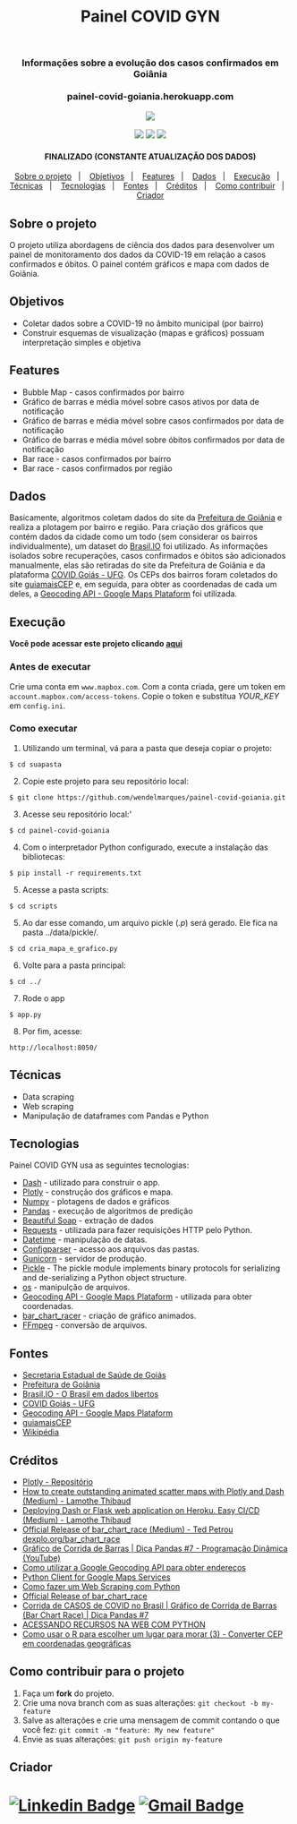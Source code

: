 
<header> 
<h1 align="center">Painel COVID GYN</h1>
</header>

<h3 align="center">
Informações sobre a evolução dos casos confirmados em Goiânia
  <br>  <br>
painel-covid-goiania.herokuapp.com
 </p>
<p align="center">
<img src="https://media.giphy.com/media/RlMjsjnmtp8K5CkgRU/giphy.gif">
 </p>


<p align="center">
<img src="https://img.shields.io/github/repo-size/wendelmarques/mapeamento-medias-enem-folium?color=blueviolet">
<img src="https://img.shields.io/github/languages/count/wendelmarques/mapeamento-medias-enem-folium?color=blueviolet">
<img src="https://img.shields.io/github/followers/wendelmarques?color=blueviolet">

</p>

<h4 align="center"> 
FINALIZADO (CONSTANTE ATUALIZAÇÃO DOS DADOS)
</h4> 

<div align="center">

<p align="center">
  <a href="#about">Sobre o projeto</a>&nbsp;&nbsp;&nbsp;|&nbsp;&nbsp;&nbsp;
  <a href="#objetivos">Objetivos</a>&nbsp;&nbsp;&nbsp;|&nbsp;&nbsp;&nbsp;
  <a href="#features">Features</a>&nbsp;&nbsp;&nbsp;|&nbsp;&nbsp;&nbsp;
  <a href="#dados">Dados</a>&nbsp;&nbsp;&nbsp;|&nbsp;&nbsp;&nbsp;
  <a href="#get">Execução</a>&nbsp;&nbsp;&nbsp;|&nbsp;&nbsp;&nbsp;
  <a href="#tecnicas">Técnicas</a>&nbsp;&nbsp;&nbsp;|&nbsp;&nbsp;&nbsp;
  <a href="#tech">Tecnologias</a>&nbsp;&nbsp;&nbsp;|&nbsp;&nbsp;&nbsp;
  <a href="#fontes">Fontes</a>&nbsp;&nbsp;&nbsp;|&nbsp;&nbsp;&nbsp;
  <a href="#creditos">Créditos</a>&nbsp;&nbsp;&nbsp;|&nbsp;&nbsp;&nbsp;
  <a href="#contribute">Como contribuir</a>&nbsp;&nbsp;&nbsp;|&nbsp;&nbsp;&nbsp;
  <a href="#creator">Criador</a>
</p>
</div>

<a id="about"></a>
## Sobre o projeto
O projeto utiliza abordagens de ciência dos dados para desenvolver um painel de monitoramento dos dados da COVID-19 em relação a casos confirmados e óbitos. O painel contém gráficos e mapa com dados de Goiânia.

<a id="objetivos"></a>
## Objetivos
  - Coletar dados sobre a COVID-19 no âmbito municipal (por bairro)
  - Construir esquemas de visualização (mapas e gráficos) possuam interpretação simples e objetiva
  
<a id="features"></a>
## Features
*    Bubble Map - casos confirmados por bairro
*    Gráfico de barras e média móvel sobre casos ativos por data de notificação
*    Gráfico de barras e média móvel sobre casos confirmados por data de notificação 
*    Gráfico de barras e média móvel sobre óbitos confirmados por data de notificação 
*    Bar race - casos confirmados por bairro
*    Bar race - casos confirmados por região

<a id="dados"></a>
## Dados
Basicamente, algoritmos coletam dados do site da [Prefeitura de Goiânia](https://www.goiania.go.gov.br/) e realiza a plotagem por bairro e região. Para criação dos gráficos que contém dados da cidade como um todo (sem considerar os bairros individualmente), um dataset do [Brasil.IO](https://brasil.io/dataset/covid19/caso/?search=&date=&state=&city=&place_type=&is_last=&city_ibge_code=5208707&order_for_place=) foi utilizado. As informações isolados sobre recuperações, casos confirmados e óbitos são adicionados manualmente, elas são retiradas do site da Prefeitura de Goiânia e da plataforma [COVID Goiás - UFG](https://covidgoias.ufg.br/). Os CEPs dos bairros foram coletados do site [guiamaisCEP](https://cep.guiamais.com.br/) e, em seguida, para obter as coordenadas de cada um deles, a [Geocoding API - Google Maps Plataform](https://developers.google.com/maps/documentation/geocoding/) foi utilizada. 


<a id="get"></a>
## Execução

**Você pode acessar este projeto clicando [aqui](https://painel-covid-goiania.herokuapp.com/)**
### Antes de executar 
Crie uma conta em  ```www.mapbox.com```. Com a conta criada, gere um token em ```account.mapbox.com/access-tokens```. Copie o token e substitua _YOUR_KEY_ em ```config.ini```.

### Como executar

1. Utilizando um terminal, vá para a pasta que deseja copiar o projeto:


```console
$ cd suapasta
```

2. Copie este projeto para seu repositório local:

```console
$ git clone https://github.com/wendelmarques/painel-covid-goiania.git
```

3. Acesse seu repositório local:'

```console
$ cd painel-covid-goiania
```

4. Com o interpretador Python configurado, execute a instalação das bibliotecas:

```console
$ pip install -r requirements.txt
```
5. Acesse a pasta scripts:

```console
$ cd scripts
```
5. Ao dar esse comando, um arquivo pickle (_.p_) será gerado. Ele fica na pasta ../data/pickle/.

```console
$ cd cria_mapa_e_grafico.py
```

6. Volte para a pasta principal:

```console
$ cd ../
```
7. Rode o app
```
$ app.py
```
8. Por fim, acesse:
```
http://localhost:8050/
```

<a id="tecnicas"></a>
## Técnicas
- Data scraping
- Web scraping
- Manipulação de dataframes com Pandas e Python


<a id="tech"></a>
## Tecnologias

Painel COVID GYN usa as seguintes tecnologias:
* [Dash](https://plotly.com/dash/) - utilizado para construir o app.
* [Plotly](https://plotly.com/chart-studio/) - construção dos gráficos e mapa.
* [Numpy](https://numpy.org/) - plotagens de dados e gráficos
* [Pandas](https://pandas.pydata.org/) - execução de algoritmos de predição
* [Beautiful Soap](https://www.crummy.com/software/BeautifulSoup/bs4/doc/) - extração de dados
* [Requests](https://requests.readthedocs.io/en/master/) - utilizada para fazer requisições HTTP pelo Python.
* [Datetime](https://docs.python.org/3/library/datetime.html) - manipulação de datas.
* [Configparser](https://docs.python.org/3/library/configparser.html) - acesso aos arquivos das pastas.
* [Gunicorn](https://gunicorn.org/) - servidor de produção.
* [Pickle](https://docs.python.org/3/library/pickle.html) - The pickle module implements binary protocols for serializing and de-serializing a Python object structure. 
* [os](https://docs.python.org/3/library/os.html) - manipulção de arquivos.
* [Geocoding API - Google Maps Plataform](https://developers.google.com/maps/documentation/geocoding/) - utilizada para obter coordenadas.
* [bar_chart_racer](https://github.com/dexplo/bar_chart_race) - criação de gráfico animados.
* [FFmpeg](https://github.com/dexplo/bar_chart_race) - conversão de arquivos.

<a id="fontes"></a>
## Fontes
*    [Secretaria Estadual de Saúde de Goiás](https://extranet.saude.go.gov.br/pentaho/api/repos/:coronavirus:paineis:painel.wcdf/generatedContent)
*    [Prefeitura de Goiânia](https://www.goiania.go.gov.br/)
*    [Brasil.IO - O Brasil em dados libertos](https://brasil.io/dataset/covid19/caso/?search=&date=&state=&city=&place_type=&is_last=&city_ibge_code=5208707&order_for_place=)
*    [COVID Goiás - UFG](https://covidgoias.ufg.br/)
*    [Geocoding API - Google Maps Plataform](https://developers.google.com/maps/documentation/geocoding/)
*    [guiamaisCEP](https://cep.guiamais.com.br/)
*    [Wikipédia](https://pt.wikipedia.org/wiki/Lista_de_bairros_de_Goi%C3%A2nia)

<a id="creditos"></a>
## Créditos
*    [Plotly - Repositório](https://github.com/plotly/dash-sample-apps/tree/master/apps)
*   [How to create outstanding animated scatter maps with Plotly and Dash (Medium) - Lamothe Thibaud ](https://towardsdatascience.com/how-to-create-animated-scatter-maps-with-plotly-and-dash-f10bb82d357a)
*    [Deploying Dash or Flask web application on Heroku. Easy CI/CD (Medium) - Lamothe Thibaud](https://towardsdatascience.com/deploying-dash-or-flask-web-application-on-heroku-easy-ci-cd-4111da3170b8)
*    [Official Release of bar_chart_race (Medium) - Ted Petrou
dexplo.org/bar_chart_race](https://medium.com/dunder-data/bar-chart-race-python-package-official-release-78a420e182a2)
*    [Gráfico de Corrida de Barras | Dica Pandas #7 - Programação Dinâmica (YouTube)](https://www.youtube.com/watch?v=rIwxjCnvdcY)
*    [Como utilizar a Google Geocoding API para obter endereços](https://www.devmedia.com.br/como-utilizar-a-google-geocoding-api-para-obter-enderecos/36751)
*    [Python Client for Google Maps Services](https://github.com/googlemaps/google-maps-services-python)
* [Como fazer um Web Scraping com Python](https://goomore.com/blog/web-scraping-python/)
* [Official Release of bar_chart_race](https://medium.com/dunder-data/bar-chart-race-python-package-official-release-78a420e182a2)
* [Corrida de CASOS de COVID no Brasil | Gráfico de Corrida de Barras (Bar Chart Race) | Dica Pandas #7](https://www.youtube.com/watch?v=rIwxjCnvdcY)
* [ACESSANDO RECURSOS NA WEB COM PYTHON](https://pythonhelp.wordpress.com/2013/03/12/acessando-recursos-na-web-com-python/)
* [Como usar o R para escolher um lugar para morar (3) - Converter CEP em coordenadas geográficas](https://sillasgonzaga.github.io/2016-11-18-olx3/#:~:text=Obter%20endere%C3%A7o%20a%20partir%20do%20CEP&text=Sabemos%20que%20quanto%20mais%20dados,%2C%20bairro%2C%20cidade%20e%20estado.&text=%C3%89%20necess%C3%A1rio%20juntar%20todas%20as,de%20endere%C3%A7os%20em%20uma%20s%C3%B3)


<a id="contribute"></a>

## Como contribuir para o projeto

1. Faça um **fork** do projeto.
2. Crie uma nova branch com as suas alterações: `git checkout -b my-feature`
3. Salve as alterações e crie uma mensagem de commit contando o que você fez: `git commit -m "feature: My new feature"`
4. Envie as suas alterações: `git push origin my-feature`



<a id="creator"></a>
## Criador


[![Linkedin Badge](https://img.shields.io/badge/-Wendel-blue?style=flat-square&logo=Linkedin&logoColor=white&link=https://www.linkedin.com/in/wendelmarques/)](https://www.linkedin.com/in/wendelmarques/) 
[![Gmail Badge](https://img.shields.io/badge/-wendelmarquesjs@gmail.com-c14438?style=flat-square&logo=Gmail&logoColor=white&link=mailto:wendelmarquesjs@gmail.com)](mailto:wendelmarquesjs)
=======

